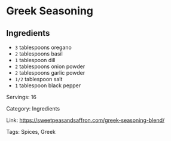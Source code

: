 # Greek Seasoning
## Ingredients
- `3` tablespoons oregano
- `2` tablespoons basil
- `1` tablespoon dill
- `2` tablespoons onion powder
- `2` tablespoons garlic powder
- `1/2` tablespoon salt
- `1` tablespoon black pepper

Servings: 16

Category: Ingredients

Link: https://sweetpeasandsaffron.com/greek-seasoning-blend/

Tags: Spices, Greek